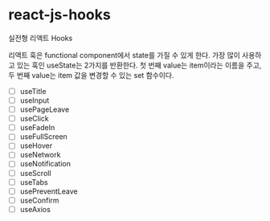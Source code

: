 # react-js-hooks
실전형 리액트 Hooks

리액트 훅은 functional component에서 state를 가질 수 있게 한다.
가장 많이 사용하고 있는 훅인 useState는 2가지를 반환한다.
첫 번째 value는 item이라는 이름을 주고, 두 번째 value는 item 값을 변경할 수 있는 set 함수이다.

- [ ] useTitle
- [ ] useInput
- [ ] usePageLeave
- [ ] useClick
- [ ] useFadeIn
- [ ] useFullScreen
- [ ] useHover
- [ ] useNetwork
- [ ] useNotification
- [ ] useScroll
- [ ] useTabs
- [ ] usePreventLeave
- [ ] useConfirm
- [ ] useAxios